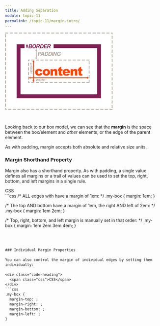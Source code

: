 ```yaml
---
title: Adding Separation
module: topic-11
permalink: /topic-11/margin-intro/
---
```


<div class="divider-heading"></div>

<img src="../img/box-model-margin.gif" alt="showing margins on all sides" style="width: 350px; margin: 0 auto 30px;" />

Looking back to our box model, we can see that the **margin** is the space between the box/element and _other_ elements, or the edge of the parent element.

As with padding, margin accepts both absolute and relative size units.

### Margin Shorthand Property
Margin also has a shorthand property. As with padding, a single value defines all margins or a trail of values can be used to set the top, right, bottom, and left margins in a single rule.

<div class="code-heading">
  <span class="css">CSS</span>
</div>
```css
/* ALL edges with have a margin of 1em: */
.my-box {
  margin: 1em;
}

/* The top AND bottom have a margin of 1em, the right AND left of 2em: */
.my-box {
  margin: 1em 2em;
}

/* Top, right, bottom, and left margin is manually set in that order: */
.my-box {
  margin: 1em 2em 3em 4em;
}
```



### Individual Margin Properties

You can also control the margin of individual edges by setting them individually:

<div class="code-heading">
  <span class="css">CSS</span>
</div>
```css
.my-box {
  margin-top: ;
  margin-right: ;
  margin-bottom: ;
  margin-left: ;
}
```
